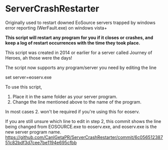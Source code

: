 # ServerCrashRestarter
Originally used to restart downed EoSource servers trapped by windows error reporting (WerFault.exe) on windows vista+

**This script will restart any program for you if it closes or crashes, and keep a log of restart occurrences with the time they took place.**

This script was created in 2014 or earlier for a server called Journey of Heroes, ah those were the days!

The script now supports any program/server you need by editing the line

set server=eoserv.exe

To use this script, 

1. Place it in the same folder as your server program. 
2. Change the line mentioned above to the name of the program.

In most cases 2. won't be required if you're using this for eoserv.


If you are still unsure which line to edit in step 2, this commit shows the line being changed from EOSOURCE.exe to eoserv.exe, and eoserv.exe is the new server program name.
https://github.com/CanIGetaPR/ServerCrashRestarter/commit/6c05651238751c82bdf3d7cee7be1194e695cfbb